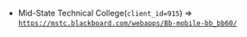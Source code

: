  - Mid-State Technical College(`client_id=915`) => [`https://mstc.blackboard.com/webapps/Bb-mobile-bb_bb60/`](https://mstc.blackboard.com/webapps/Bb-mobile-bb_bb60/)
